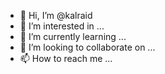 - 👋 Hi, I’m @kalraid
- 👀 I’m interested in ...
- 🌱 I’m currently learning ...
- 💞️ I’m looking to collaborate on ...
- 📫 How to reach me ...

<!---
kalraid/kalraid is a ✨ special ✨ repository because its `README.md` (this file) appears on your GitHub profile.
You can click the Preview link to take a look at your changes.
--->

